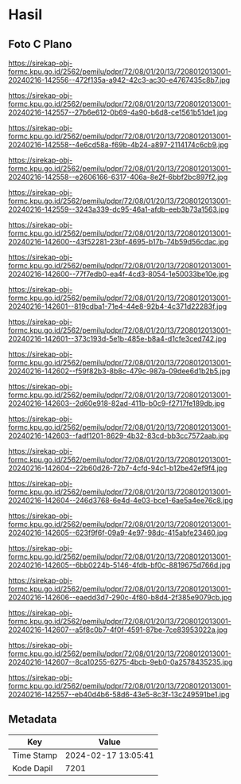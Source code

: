 # Hasil

## Foto C Plano

https://sirekap-obj-formc.kpu.go.id/2562/pemilu/pdpr/72/08/01/20/13/7208012013001-20240216-142556--472f135a-a942-42c3-ac30-e4767435c8b7.jpg

https://sirekap-obj-formc.kpu.go.id/2562/pemilu/pdpr/72/08/01/20/13/7208012013001-20240216-142557--27b6e612-0b69-4a90-b6d8-ce1561b51de1.jpg

https://sirekap-obj-formc.kpu.go.id/2562/pemilu/pdpr/72/08/01/20/13/7208012013001-20240216-142558--4e6cd58a-f69b-4b24-a897-2114174c6cb9.jpg

https://sirekap-obj-formc.kpu.go.id/2562/pemilu/pdpr/72/08/01/20/13/7208012013001-20240216-142558--e2606166-6317-406a-8e2f-6bbf2bc897f2.jpg

https://sirekap-obj-formc.kpu.go.id/2562/pemilu/pdpr/72/08/01/20/13/7208012013001-20240216-142559--3243a339-dc95-46a1-afdb-eeb3b73a1563.jpg

https://sirekap-obj-formc.kpu.go.id/2562/pemilu/pdpr/72/08/01/20/13/7208012013001-20240216-142600--43f52281-23bf-4695-b17b-74b59d56cdac.jpg

https://sirekap-obj-formc.kpu.go.id/2562/pemilu/pdpr/72/08/01/20/13/7208012013001-20240216-142600--77f7edb0-ea4f-4cd3-8054-1e50033be10e.jpg

https://sirekap-obj-formc.kpu.go.id/2562/pemilu/pdpr/72/08/01/20/13/7208012013001-20240216-142601--819cdba1-71e4-44e8-92b4-4c371d22283f.jpg

https://sirekap-obj-formc.kpu.go.id/2562/pemilu/pdpr/72/08/01/20/13/7208012013001-20240216-142601--373c193d-5e1b-485e-b8a4-d1cfe3ced742.jpg

https://sirekap-obj-formc.kpu.go.id/2562/pemilu/pdpr/72/08/01/20/13/7208012013001-20240216-142602--f59f82b3-8b8c-479c-987a-09dee6d1b2b5.jpg

https://sirekap-obj-formc.kpu.go.id/2562/pemilu/pdpr/72/08/01/20/13/7208012013001-20240216-142603--2d60e918-82ad-411b-b0c9-f2717fe189db.jpg

https://sirekap-obj-formc.kpu.go.id/2562/pemilu/pdpr/72/08/01/20/13/7208012013001-20240216-142603--fadf1201-8629-4b32-83cd-bb3cc7572aab.jpg

https://sirekap-obj-formc.kpu.go.id/2562/pemilu/pdpr/72/08/01/20/13/7208012013001-20240216-142604--22b60d26-72b7-4cfd-94c1-b12be42ef9f4.jpg

https://sirekap-obj-formc.kpu.go.id/2562/pemilu/pdpr/72/08/01/20/13/7208012013001-20240216-142604--246d3768-6e4d-4e03-bce1-6ae5a4ee76c8.jpg

https://sirekap-obj-formc.kpu.go.id/2562/pemilu/pdpr/72/08/01/20/13/7208012013001-20240216-142605--623f9f6f-09a9-4e97-98dc-415abfe23460.jpg

https://sirekap-obj-formc.kpu.go.id/2562/pemilu/pdpr/72/08/01/20/13/7208012013001-20240216-142605--6bb0224b-5146-4fdb-bf0c-8819675d766d.jpg

https://sirekap-obj-formc.kpu.go.id/2562/pemilu/pdpr/72/08/01/20/13/7208012013001-20240216-142606--eaedd3d7-290c-4f80-b8d4-2f385e9079cb.jpg

https://sirekap-obj-formc.kpu.go.id/2562/pemilu/pdpr/72/08/01/20/13/7208012013001-20240216-142607--a5f8c0b7-4f0f-4591-87be-7ce83953022a.jpg

https://sirekap-obj-formc.kpu.go.id/2562/pemilu/pdpr/72/08/01/20/13/7208012013001-20240216-142607--8ca10255-6275-4bcb-9eb0-0a2578435235.jpg

https://sirekap-obj-formc.kpu.go.id/2562/pemilu/pdpr/72/08/01/20/13/7208012013001-20240216-142557--eb40d4b6-58d6-43e5-8c3f-13c249591be1.jpg


## Metadata

| Key        | Value               |
| ---------- | ------------------- |
| Time Stamp | 2024-02-17 13:05:41 |
| Kode Dapil | 7201                |




